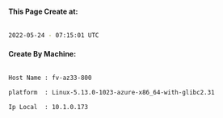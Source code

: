 
   
#### This Page Create at:

```bash

2022-05-24 - 07:15:01 UTC

```

#### Create By Machine:

```bash

Host Name : fv-az33-800

platform  : Linux-5.13.0-1023-azure-x86_64-with-glibc2.31

Ip Local  : 10.1.0.173

```


